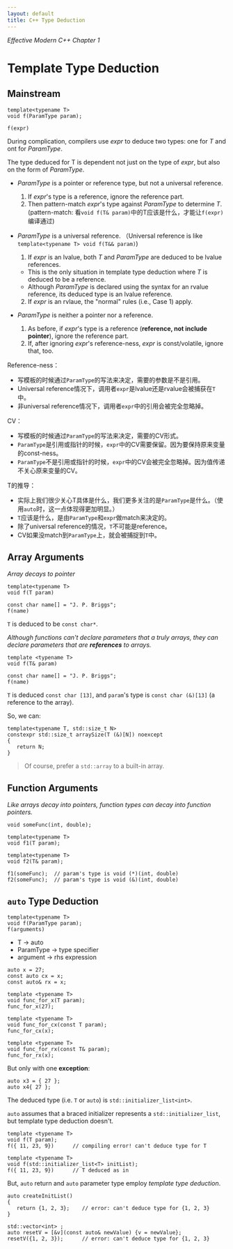 ```yaml
---
layout: default
title: C++ Type Deduction
---
```


*Effective Modern C++ Chapter 1*
# Template Type Deduction

## Mainstream

```
template<typename T>
void f(ParamType param);
```
```
f(expr)
```

During complication, compilers use *expr* to deduce two types: one for *T* and ont for *ParamType*.

The type deduced for T is dependent not just on the type of *expr*, but also on the form of *ParamType*.

* *ParamType* is a pointer or reference type, but not a universal reference.
  1. If *expr*'s type is a reference, ignore the reference part.
  2. Then pattern-match *expr*'s type against *ParamType* to determine *T*. (pattern-match: 看`void f(T& param)`中的T应该是什么，才能让`f(expr)`编译通过)

* *ParamType* is a universal reference. （Universal reference is like `template<typename T> void f(T&& param)`)
  1. If *expr* is an lvalue, both *T* and *ParamType* are deduced to be lvalue references.
    * This is the only situation in template type deduction where *T* is deduced to be a reference.
    * Although *ParamType* is declared using the syntax for an rvalue reference, its deduced type is an lvalue reference.
  2. If *expr* is an rvlaue, the "normal" rules (i.e., Case 1) apply.

* *ParamType* is neither a pointer nor a reference.
  1. As before, if *expr*'s type is a reference (**reference, not include pointer**), ignore the reference part.
  2. If, after ignoring *expr*'s reference-ness, *expr* is const/volatile, ignore that, too.

Reference-ness：
* 写模板的时候通过`ParamType`的写法来决定，需要的参数是不是引用。
* Universal reference情况下，调用者`expr`是lvalue还是rvalue会被捕获在`T`中。
* 非universal reference情况下，调用者`expr`中的引用会被完全忽略掉。

CV：
* 写模板的时候通过`ParamType`的写法来决定，需要的CV形式。
* `ParamType`是引用或指针的时候，`expr`中的CV需要保留。因为要保持原来变量的const-ness。
* `ParamType`不是引用或指针的时候，`expr`中的CV会被完全忽略掉。因为值传递不关心原来变量的CV。

T的推导：
* 实际上我们很少关心T具体是什么，我们更多关注的是`ParamType`是什么。（使用`auto`时，这一点体现得更加明显。）
* `T`应该是什么，是由`ParamType`和`expr`做match来决定的。
* 除了universal reference的情况，`T`不可能是reference。
* CV如果没match到`ParamType`上，就会被捕捉到`T`中。

## Array Arguments

*Array decays to pointer*
```
template<typename T>
void f(T param)
```
```
const char name[] = "J. P. Briggs";
f(name)
```
`T` is deduced to be `const char*`.

*Although functions can't declare parameters that a truly arrays, they can declare parameters that are **references** to arrays.*
```
template <typename T>
void f(T& param)
```
```
const char name[] = "J. P. Briggs";
f(name)
```
`T` is deduced `const char [13]`, and `param`'s type is `const char (&)[13]` (a reference to the array).

So, we can:
```
template<typename T, std::size_t N>
constexpr std::size_t arraySize(T (&)[N]) noexcept
{
   return N;
}
```
> Of course, prefer a `std::array` to a built-in array.

## Function Arguments

*Like arrays decay into pointers, function types can decay into function pointers.*

```
void someFunc(int, double);

template<typename T>
void f1(T param);

template<typename T>
void f2(T& param);

f1(someFunc);  // param's type is void (*)(int, double)
f2(someFunc);  // param's type is void (&)(int, double)
```

## `auto` Type Deduction

```
template<typename T>
void f(ParamType param);
f(arguments)
```

* T -> auto
* ParamType -> type specifier
* argument -> rhs expression

```
auto x = 27;
const auto cx = x;
const auto& rx = x;

template <typename T>
void func_for_x(T param);
func_for_x(27);

template <typename T>
void func_for_cx(const T param);
func_for_cx(x);

template <typename T>
void func_for_rx(const T& param);
func_for_rx(x);
```

But only with one **exception**:

```
auto x3 = { 27 };
auto x4{ 27 };
```

The deduced type (i.e. `T` or `auto`) is `std::initializer_list<int>`.

`auto` assumes that a braced initializer represents a `std::initializer_list`, but template type deduction doesn't.

```
template <typename T>
void f(T param);
f({ 11, 23, 9})      // compiling error! can't deduce type for T
```
```
template <typename T>
void f(std::initializer_list<T> initList);
f({ 11, 23, 9})      // T deduced as in
```

But, `auto` return and `auto` parameter type employ *template type deduction*.

```
auto createInitList()
{
   return {1, 2, 3};    // error: can't deduce type for {1, 2, 3}
}

std::vector<int> ;
auto resetV = [&v](const auto& newValue) {v = newValue};
resetV({1, 2, 3});      // error: can't deduce type for {1, 2, 3}
```
